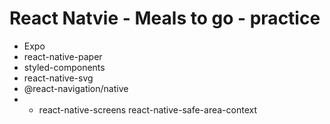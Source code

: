 # React Natvie - Meals to go - practice

- Expo
- react-native-paper
- styled-components
- react-native-svg
- @react-navigation/native
- - react-native-screens react-native-safe-area-context
